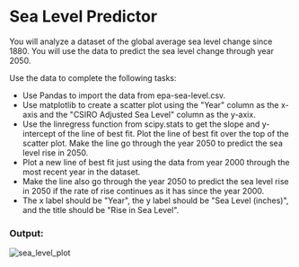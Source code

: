 # Sea Level Predictor

You will analyze a dataset of the global average sea level change since 1880. You will use the data to predict the sea level change through year 2050.

Use the data to complete the following tasks:

 - Use Pandas to import the data from epa-sea-level.csv.
 - Use matplotlib to create a scatter plot using the "Year" column as the x-axis and the "CSIRO Adjusted Sea Level" column as the y-axix.
 - Use the linregress function from scipy.stats to get the slope and y-intercept of the line of best fit. Plot the line of best fit over the top of the scatter plot. Make the line go through the year 2050 to predict the sea level rise in 2050.
 - Plot a new line of best fit just using the data from year 2000 through the most recent year in the dataset.
 - Make the line also go through the year 2050 to predict the sea level rise in 2050 if the rate of rise continues as it has since the year 2000.
 - The x label should be "Year", the y label should be "Sea Level (inches)", and the title should be "Rise in Sea Level".

### Output:
 ![sea_level_plot](https://user-images.githubusercontent.com/57979852/170196941-191cccd8-42b8-44a9-b934-57411a1487a3.png)
